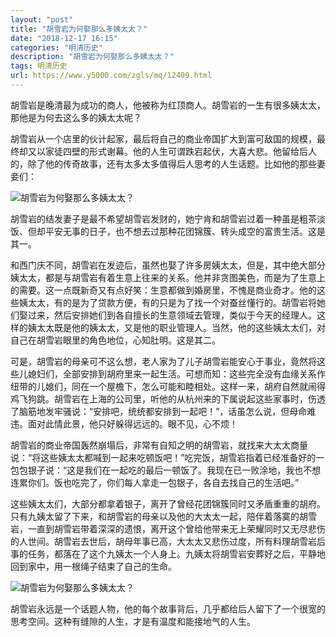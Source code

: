 ```yaml
---
layout: "post"
title: "胡雪岩为何娶那么多姨太太？"
date: "2018-12-17 16:15"
categories: "明清历史"
description: "胡雪岩为何娶那么多姨太太？"
tags: 明清历史
url: https://www.y5000.com/zgls/mq/12409.html
---
```






胡雪岩是晚清最为成功的商人，他被称为红顶商人。胡雪岩的一生有很多姨太太，那他是为何去这么多的姨太太呢？

胡雪岩从一个店里的伙计起家，最后将自己的商业帝国扩大到富可敌国的规模，最终却又以家徒四壁的形式谢幕。他的人生可谓跌宕起伏，大喜大悲。他留给后人的，除了他的传奇故事，还有太多太多值得后人思考的人生话题。比如他的那些妻妾们：

![胡雪岩为何娶那么多姨太太？](/uploads/allimg/170206/6-1F206151014960.JPG)

胡雪岩的结发妻子是最不希望胡雪岩发财的，她宁肯和胡雪岩过着一种虽是粗茶淡饭、但却平安无事的日子，也不想去过那种花团锦簇、转头成空的富贵生活。这是其一。

和西门庆不同，胡雪岩在发迹后，虽然也娶了许多房姨太太，但是，其中绝大部分姨太太，都是与胡雪岩有着生意上往来的关系。他并非贪图美色，而是为了生意上的需要。这一点既新奇又有点好笑：生意都做到婚房里，不愧是商业奇才。他的这些姨太太，有的是为了贷款方便，有的只是为了找一个对蚕丝懂行的。胡雪岩将她们娶过来，然后安排她们到各自擅长的生意领域去管理，类似于今天的经理人。这样的姨太太既是他的姨太太，又是他的职业管理人。当然，他的这些姨太太们，对自己在胡雪岩眼里的角色地位，心知肚明。这是其二。

可是，胡雪岩的母亲可不这么想，老人家为了儿子胡雪岩能安心于事业，竟然将这些儿媳妇们，全部安排到胡府里来一起生活。可想而知：这些完全没有血缘关系作纽带的儿媳们，同在一个屋檐下，怎么可能和睦相处。这样一来，胡府自然就闹得鸡飞狗跳。胡雪岩在上海的公司里，听他的从杭州来的下属说起这些家事时，伤透了脑筋地发牢骚说：“安排吧，统统都安排到一起吧！”，话虽怎么说，但母命难违。面对此情此景，他只好躲得远远的。眼不见，心不烦！

胡雪岩的商业帝国轰然崩塌后，非常有自知之明的胡雪岩，就找来大太太商量说：“将这些姨太太都喊到一起来吃顿饭吧！”吃完饭，胡雪岩指着已经准备好的一包包银子说：“这是我们在一起吃的最后一顿饭了。我现在已一败涂地，我也不想连累你们。饭也吃完了，你们每人拿走一包银子，各自去找自己的生活吧。”

这些姨太太们，大部分都拿着银子，离开了曾经花团锦簇同时又矛盾重重的胡府。只有九姨太留了下来，和胡雪岩的母亲以及他的大太太一起，陪伴着落寞的胡雪岩，一直到胡雪岩带着深深的遗恨，离开这个曾给他带来无上荣耀同时又无尽悲伤的人世间。胡雪岩去世后，胡母年事已高，大太太又悲伤过度，所有料理胡雪岩后事的任务，都落在了这个九姨太一个人身上。九姨太将胡雪岩安葬好之后，平静地回到家中，用一根绳子结束了自己的生命。

![胡雪岩为何娶那么多姨太太？](/uploads/allimg/170206/6-1F20615111J56.JPG)

胡雪岩永远是一个话题人物，他的每个故事背后，几乎都给后人留下了一个很宽的思考空间。这种有缝隙的人生，才是有温度和能接地气的人生。
